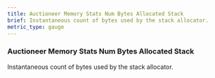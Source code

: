```yaml
---
title: Auctioneer Memory Stats Num Bytes Allocated Stack
brief: Instantaneous count of bytes used by the stack allocator.
metric_type: gauge
---
```


### Auctioneer Memory Stats Num Bytes Allocated Stack

Instantaneous count of bytes used by the stack allocator.